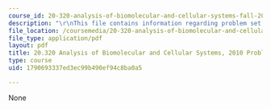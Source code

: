 ```yaml
---
course_id: 20-320-analysis-of-biomolecular-and-cellular-systems-fall-2012
description: "\r\nThis file contains information regarding problem set 1."
file_location: /coursemedia/20-320-analysis-of-biomolecular-and-cellular-systems-fall-2012/1790693337ed3ec99b490ef94c8ba0a5_MIT20_320F12_Fa2010_PS1_pr.pdf
file_type: application/pdf
layout: pdf
title: 20.320 Analysis of Biomolecular and Cellular Systems, 2010 Problem Set 1
type: course
uid: 1790693337ed3ec99b490ef94c8ba0a5

---
```

None